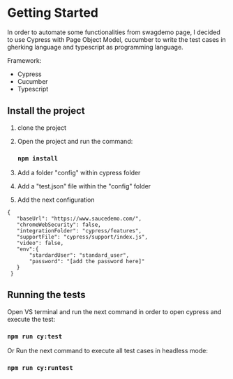 # Getting Started

In order to automate some functionalities from swagdemo page, I decided to use Cypress with Page Object Model, cucumber to write the test cases in gherking language and typescript as programming language. 


Framework: 
 - Cypress
 - Cucumber
 - Typescript



## Install the project
1. clone the project 
2. Open the project and run the command: 
    ### `npm install`

3. Add a folder "config" within cypress folder
4. Add a "test.json" file within the "config" folder
5. Add the next configuration 

 ```   
 {
    "baseUrl": "https://www.saucedemo.com/",
    "chromeWebSecurity": false,
    "integrationFolder": "cypress/features",
    "supportFile": "cypress/support/index.js",
    "video": false,
    "env":{
        "stardardUser": "standard_user",
        "password": "[add the password here]"
    }
  }
  ```


 ## Running the tests
   Open VS terminal and run the next command in order to open cypress and execute the test: 
   
   ### `npm run cy:test`   

Or Run the next command to execute all test cases in headless mode:

 ### `npm run cy:runtest`   
